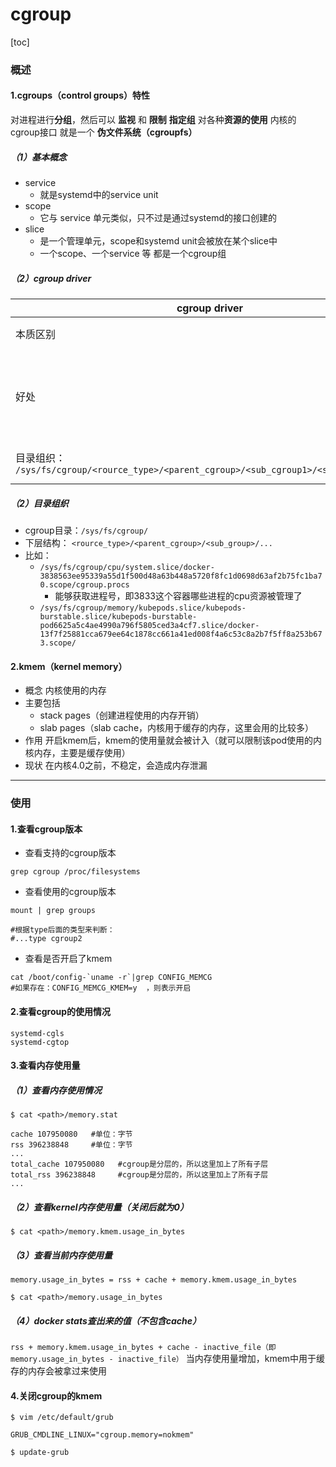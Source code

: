 # cgroup

[toc]

### 概述

#### 1.cgroups（control groups）特性

对进程进行**分组**，然后可以 **监视**  和 **限制** **指定组** 对各种**资源的使用**
内核的cgroup接口 就是一个 **伪文件系统（cgroupfs）**

##### （1）基本概念

* service
  * 就是systemd中的service unit
* scope
  * 它与 service 单元类似，只不过是通过systemd的接口创建的
* slice
  * 是一个管理单元，scope和systemd unit会被放在某个slice中
  * 一个scope、一个service 等 都是一个cgroup组

##### （2）cgroup driver

|cgroup driver|cgroupfs|systemd|
|-|-|-|
|本质区别|直接管理cgroup|通过systemd管理cgroup|
|好处||通过syetemd管理更稳定，因为systemd还管理系统其他进程的cgroup|
|目录组织：</br>`/sys/fs/cgroup/<rource_type>/<parent_cgroup>/<sub_cgroup1>/<sub_cgroup2>/...`|cgroup随便命名|parent_cgroup的命名：`xx.slice`|

##### （2）目录组织

* cgroup目录：`/sys/fs/cgroup/`
* 下层结构： `<rource_type>/<parent_cgroup>/<sub_group>/...`
* 比如：
  * `/sys/fs/cgroup/cpu/system.slice/docker-3838563ee95339a55d1f500d48a63b448a5720f8fc1d0698d63af2b75fc1ba70.scope/cgroup.procs`
    * 能够获取进程号，即3833这个容器哪些进程的cpu资源被管理了
  * `/sys/fs/cgroup/memory/kubepods.slice/kubepods-burstable.slice/kubepods-burstable-pod6625a5c4ae4990a796f5805ced3a4cf7.slice/docker-13f7f25881cca679ee64c1878cc661a41ed008f4a6c53c8a2b7f5ff8a253b673.scope/`


#### 2.kmem（kernel memory）
* 概念
内核使用的内存
* 主要包括
  * stack pages（创建进程使用的内存开销）
  * slab pages（slab cache，内核用于缓存的内存，这里会用的比较多）
* 作用
开启kmem后，kmem的使用量就会被计入（就可以限制该pod使用的内核内存，主要是缓存使用）
* 现状
在内核4.0之前，不稳定，会造成内存泄漏

***

### 使用

#### 1.查看cgroup版本

* 查看支持的cgroup版本
```shell
grep cgroup /proc/filesystems
```

* 查看使用的cgroup版本
```shell
mount | grep groups

#根据type后面的类型来判断：
#...type cgroup2
```

* 查看是否开启了kmem
```shell
cat /boot/config-`uname -r`|grep CONFIG_MEMCG
#如果存在：CONFIG_MEMCG_KMEM=y  ，则表示开启
```

#### 2.查看cgroup的使用情况
```shell
systemd-cgls
systemd-cgtop
```

#### 3.查看内存使用量

##### （1）查看内存使用情况
```shell
$ cat <path>/memory.stat

cache 107950080   #单位：字节
rss 396238848     #单位：字节
...
total_cache 107950080   #cgroup是分层的，所以这里加上了所有子层
total_rss 396238848     #cgroup是分层的，所以这里加上了所有子层
...
```

##### （2）查看kernel内存使用量（关闭后就为0）
```shell
$ cat <path>/memory.kmem.usage_in_bytes
```

##### （3）查看当前内存使用量
`memory.usage_in_bytes = rss + cache + memory.kmem.usage_in_bytes`
```shell
$ cat <path>/memory.usage_in_bytes
```

##### （4）docker stats查出来的值（不包含cache）
`rss + memory.kmem.usage_in_bytes + cache - inactive_file（即memory.usage_in_bytes - inactive_file）`
当内存使用量增加，kmem中用于缓存的内存会被拿过来使用

#### 4.关闭cgroup的kmem
```shell
$ vim /etc/default/grub

GRUB_CMDLINE_LINUX="cgroup.memory=nokmem"

$ update-grub
```
